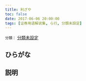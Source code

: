 ```yaml
---
title: 利ざや
toc: false
date: 2017-06-06 20:00:00
tags: [证券用语解说集, ら行, 分類未設定]
---
```


`分類：` [分類未設定](/tags/分類未設定/)

## ひらがな



## 説明

